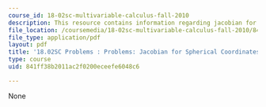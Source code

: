 ```yaml
---
course_id: 18-02sc-multivariable-calculus-fall-2010
description: This resource contains information regarding jacobian for spherical coordinates.
file_location: /coursemedia/18-02sc-multivariable-calculus-fall-2010/841ff38b2011ac2f0200eceefe6048c6_MIT18_02SC_pb_77_quest.pdf
file_type: application/pdf
layout: pdf
title: '18.02SC Problems : Problems: Jacobian for Spherical Coordinates'
type: course
uid: 841ff38b2011ac2f0200eceefe6048c6

---
```

None